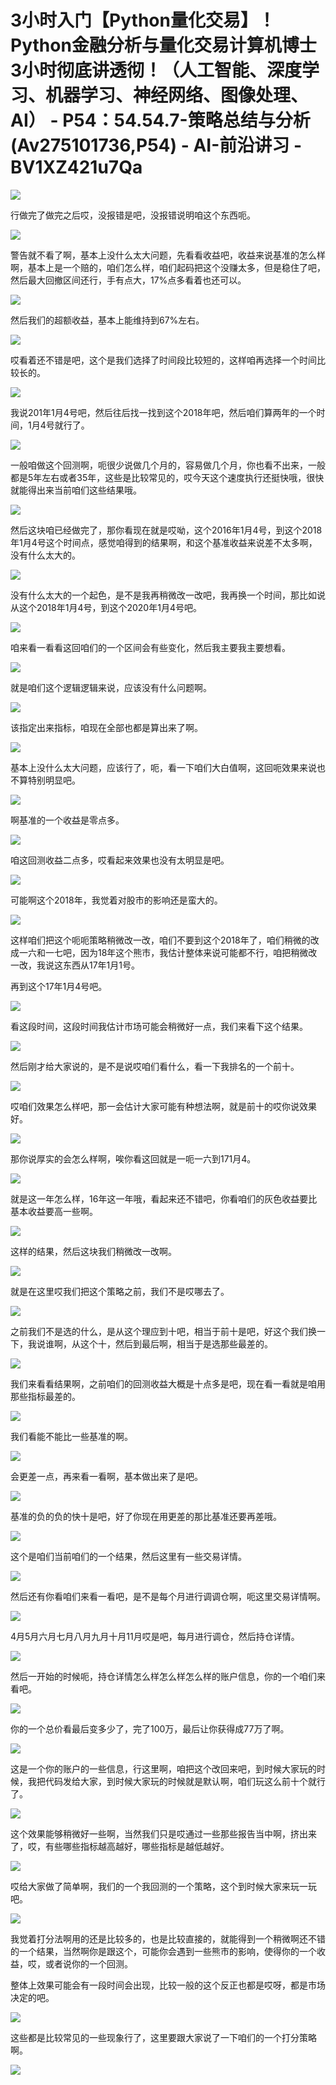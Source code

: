 # 3小时入门【Python量化交易】！Python金融分析与量化交易计算机博士3小时彻底讲透彻！（人工智能、深度学习、机器学习、神经网络、图像处理、AI） - P54：54.54.7-策略总结与分析(Av275101736,P54) - AI-前沿讲习 - BV1XZ421u7Qa

![](img/33ccd6aaf3eb9d9c581d3fb223a4f4a7_0.png)

行做完了做完之后哎，没报错是吧，没报错说明咱这个东西呃。

![](img/33ccd6aaf3eb9d9c581d3fb223a4f4a7_2.png)

警告就不看了啊，基本上没什么太大问题，先看看收益吧，收益来说基准的怎么样啊，基本上是一个赔的，咱们怎么样，咱们起码把这个没赚太多，但是稳住了吧，然后最大回撤区间还行，手有点大，17%点多看着也还可以。



![](img/33ccd6aaf3eb9d9c581d3fb223a4f4a7_4.png)

然后我们的超额收益，基本上能维持到67%左右。

![](img/33ccd6aaf3eb9d9c581d3fb223a4f4a7_6.png)

哎看着还不错是吧，这个是我们选择了时间段比较短的，这样咱再选择一个时间比较长的。

![](img/33ccd6aaf3eb9d9c581d3fb223a4f4a7_8.png)

我说201年1月4号吧，然后往后找一找到这个2018年吧，然后咱们算两年的一个时间，1月4号就行了。

![](img/33ccd6aaf3eb9d9c581d3fb223a4f4a7_10.png)

一般咱做这个回测啊，呃很少说做几个月的，容易做几个月，你也看不出来，一般都是5年左右或者35年，这些是比较常见的，哎今天这个速度执行还挺快哦，很快就能得出来当前咱们这些结果哦。



![](img/33ccd6aaf3eb9d9c581d3fb223a4f4a7_12.png)

然后这块咱已经做完了，那你看现在就是哎呦，这个2016年1月4号，到这个2018年1月4号这个时间点，感觉咱得到的结果啊，和这个基准收益来说差不太多啊，没有什么太大的。



![](img/33ccd6aaf3eb9d9c581d3fb223a4f4a7_14.png)

没有什么太大的一个起色，是不是我再稍微改一改吧，我再换一个时间，那比如说从这个2018年1月4号，到这个2020年1月4号吧。



![](img/33ccd6aaf3eb9d9c581d3fb223a4f4a7_16.png)

咱来看一看看这回咱们的一个区间会有些变化，然后我主要我主要想看。

![](img/33ccd6aaf3eb9d9c581d3fb223a4f4a7_18.png)

就是咱们这个逻辑逻辑来说，应该没有什么问题啊。

![](img/33ccd6aaf3eb9d9c581d3fb223a4f4a7_20.png)

该指定出来指标，咱现在全部也都是算出来了啊。

![](img/33ccd6aaf3eb9d9c581d3fb223a4f4a7_22.png)

基本上没什么太大问题，应该行了，呃，看一下咱们大白值啊，这回呃效果来说也不算特别明显吧。

![](img/33ccd6aaf3eb9d9c581d3fb223a4f4a7_24.png)

啊基准的一个收益是零点多。

![](img/33ccd6aaf3eb9d9c581d3fb223a4f4a7_26.png)

咱这回测收益二点多，哎看起来效果也没有太明显是吧。

![](img/33ccd6aaf3eb9d9c581d3fb223a4f4a7_28.png)

可能啊这个2018年，我觉着对股市的影响还是蛮大的。

![](img/33ccd6aaf3eb9d9c581d3fb223a4f4a7_30.png)

这样咱们把这个呃呃策略稍微改一改，咱们不要到这个2018年了，咱们稍微的改成一六和一七吧，因为18年这个熊市，我估计整体来说可能都不行，咱把稍微改一改，我说这东西从17年1月1号。

再到这个17年1月4号吧。

![](img/33ccd6aaf3eb9d9c581d3fb223a4f4a7_32.png)

看这段时间，这段时间我估计市场可能会稍微好一点，我们来看下这个结果。

![](img/33ccd6aaf3eb9d9c581d3fb223a4f4a7_34.png)

然后刚才给大家说的，是不是说哎咱们看什么，看一下我排名的一个前十。

![](img/33ccd6aaf3eb9d9c581d3fb223a4f4a7_36.png)

哎咱们效果怎么样吧，那一会估计大家可能有种想法啊，就是前十的哎你说效果好。

![](img/33ccd6aaf3eb9d9c581d3fb223a4f4a7_38.png)

那你说厚实的会怎么样啊，唉你看这回就是一呃一六到171月4。

![](img/33ccd6aaf3eb9d9c581d3fb223a4f4a7_40.png)

就是这一年怎么样，16年这一年哦，看起来还不错吧，你看咱们的灰色收益要比基本收益要高一些啊。

![](img/33ccd6aaf3eb9d9c581d3fb223a4f4a7_42.png)

这样的结果，然后这块我们稍微改一改啊。

![](img/33ccd6aaf3eb9d9c581d3fb223a4f4a7_44.png)

就是在这里哎我们把这个策略之前，我们不是哎哪去了。

![](img/33ccd6aaf3eb9d9c581d3fb223a4f4a7_46.png)

之前我们不是选的什么，是从这个理应到十吧，相当于前十是吧，好这个我们换一下，我说谁啊，从这个十，然后到最后啊，相当于是选那些最差的。



![](img/33ccd6aaf3eb9d9c581d3fb223a4f4a7_48.png)

我们来看看结果啊，之前咱们的回测收益大概是十点多是吧，现在看一看就是咱用那些指标最差的。

![](img/33ccd6aaf3eb9d9c581d3fb223a4f4a7_50.png)

我们看能不能比一些基准的啊。

![](img/33ccd6aaf3eb9d9c581d3fb223a4f4a7_52.png)

会更差一点，再来看一看啊，基本做出来了是吧。

![](img/33ccd6aaf3eb9d9c581d3fb223a4f4a7_54.png)

基准的负的负的快十是吧，好了你现在用更差的那比基准还要再差哦。

![](img/33ccd6aaf3eb9d9c581d3fb223a4f4a7_56.png)

这个是咱们当前咱们的一个结果，然后这里有一些交易详情。

![](img/33ccd6aaf3eb9d9c581d3fb223a4f4a7_58.png)

然后还有你看咱们来看一看吧，是不是每个月进行调调仓啊，呃这里交易详情啊。

![](img/33ccd6aaf3eb9d9c581d3fb223a4f4a7_60.png)

4月5月六月七月八月九月十月11月哎是吧，每月进行调仓，然后持仓详情。

![](img/33ccd6aaf3eb9d9c581d3fb223a4f4a7_62.png)

然后一开始的时候呃，持仓详情怎么样怎么样怎么样的账户信息，你的一个咱们来看吧。

![](img/33ccd6aaf3eb9d9c581d3fb223a4f4a7_64.png)

你的一个总价看最后变多少了，完了100万，最后让你获得成77万了啊。

![](img/33ccd6aaf3eb9d9c581d3fb223a4f4a7_66.png)

这是一个你的账户的一些信息，行这里啊，咱把这个改回来吧，到时候大家玩的时候，我把代码发给大家，到时候大家玩的时候就是默认啊，咱们玩这么前十个就行了。



![](img/33ccd6aaf3eb9d9c581d3fb223a4f4a7_68.png)

这个效果能够稍微好一些啊，当然我们只是哎通过一些那些报告当中啊，挤出来了，哎，有些哪些指标越高越好，哪些指标是越低越好。



![](img/33ccd6aaf3eb9d9c581d3fb223a4f4a7_70.png)

哎给大家做了简单啊，我们的一个我回测的一个策略，这个到时候大家来玩一玩吧。

![](img/33ccd6aaf3eb9d9c581d3fb223a4f4a7_72.png)

我觉着打分法啊用的还是比较多的，也是比较直接的，就能得到一个稍微啊还不错的一个结果，当然啊你是跟这个，可能你会遇到一些熊市的影响，使得你的一个收益，哎，或者说你的一个回测。

整体上效果可能会有一段时间会出现，比较一般的这个反正也都是哎呀，都是市场决定的吧。

![](img/33ccd6aaf3eb9d9c581d3fb223a4f4a7_74.png)

这些都是比较常见的一些现象行了，这里要跟大家说了一下咱们的一个打分策略啊。

![](img/33ccd6aaf3eb9d9c581d3fb223a4f4a7_76.png)